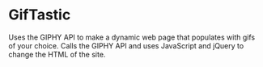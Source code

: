 # GifTastic

Uses the GIPHY API to make a dynamic web page that populates with gifs of your choice. Calls the GIPHY API and uses JavaScript and jQuery to change the HTML of the site.
